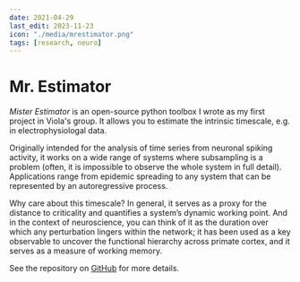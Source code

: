 ```yaml
---
date: 2021-04-29
last_edit: 2023-11-23
icon: "./media/mrestimator.png"
tags: [research, neuro]
---
```


# Mr. Estimator

<!-- <img src="./media/mrestimator.png" class="img-dyn left" style="max-width: 15% !important;" alt="Mr. Estimator"> -->

_Mister Estimator_ is an open-source python toolbox I wrote as my first project in Viola's group. It allows you to estimate the intrinsic timescale, e.g. in electrophysiologal data.

Originally intended for the analysis of time series from neuronal spiking activity, it works on a wide range of systems where subsampling is a problem (often, it is impossible to observe the whole system in full detail). Applications range from epidemic spreading to any system that can be represented by an autoregressive process.

Why care about this timescale? In general, it serves as a proxy for the distance to criticality and quantifies a system’s dynamic working point.
And in the context of neuroscience, you can think of it as the duration over which any perturbation lingers within the network; it has been used as a key observable to uncover the functional hierarchy across primate cortex, and it serves as a measure of working memory.

See the repository on [GitHub](https://github.com/Priesemann-Group/mrestimator) for more details.



